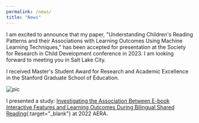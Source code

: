 ```yaml
---
permalink: /news/
title: "News"
---
```


I am excited to announce that my paper, "Understanding Children's Reading Patterns and their Associations with Learning Outcomes Using Machine Learning Techniques," has been accepted for presentation at the Society for Research in Child Development conference in 2023. I am looking forward to meeting you in Salt Lake City.

I received Master's Student Award for Research and Academic Excellence in the Stanford Graduate School of Education.

![pic](https://priscillazhao9.github.io/award.png)

I presented a study: [Investigating the Association Between E-book Interactive Features and Learning Outcomes During Bilingual Shared Reading](https://priscillazhao9.github.io/aera.pdf){:target="_blank"} at 2022 AERA.
